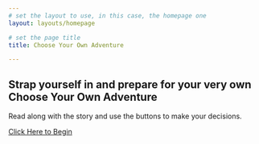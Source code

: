 ```yaml
---
# set the layout to use, in this case, the homepage one
layout: layouts/homepage

# set the page title
title: Choose Your Own Adventure

---
```



## Strap yourself in and prepare for your very own Choose Your Own Adventure

Read along with the story and use the buttons to make your decisions.


<a href="begin">Click Here to Begin</a>